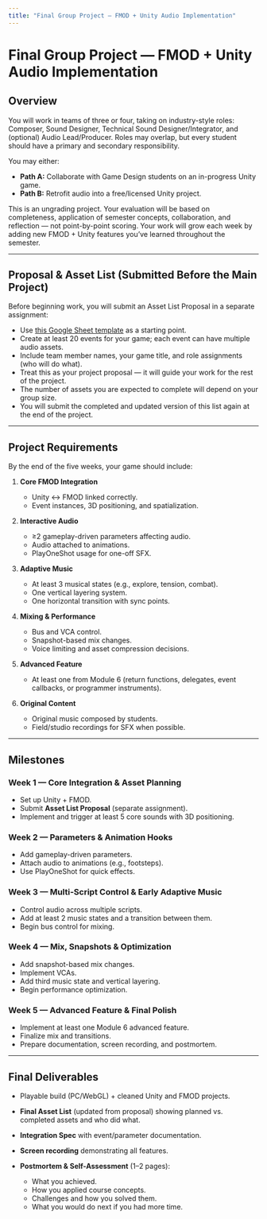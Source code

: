 ```yaml
---
title: "Final Group Project — FMOD + Unity Audio Implementation"
--- 
```


# Final Group Project — FMOD + Unity Audio Implementation

## Overview

You will work in teams of three or four, taking on industry-style roles: Composer, Sound Designer, Technical Sound Designer/Integrator, and (optional) Audio Lead/Producer. Roles may overlap, but every student should have a primary and secondary responsibility.

You may either:

* **Path A:** Collaborate with Game Design students on an in-progress Unity game.
* **Path B:** Retrofit audio into a free/licensed Unity project.

This is an ungrading project. Your evaluation will be based on completeness, application of semester concepts, collaboration, and reflection — not point-by-point scoring. Your work will grow each week by adding new FMOD + Unity features you’ve learned throughout the semester.

---

## Proposal & Asset List (Submitted Before the Main Project)

Before beginning work, you will submit an Asset List Proposal in a separate assignment:

* Use [this Google Sheet template](https://docs.google.com/spreadsheets/d/1hOHveo41WSkGXwCtHycEL7ybb_n7sakXeajELZCJAGU/edit?usp=sharing) as a starting point.
* Create at least 20 events for your game; each event can have multiple audio assets.
* Include team member names, your game title, and role assignments (who will do what).
* Treat this as your project proposal — it will guide your work for the rest of the project.
* The number of assets you are expected to complete will depend on your group size.
* You will submit the completed and updated version of this list again at the end of the project.

---

## Project Requirements

By the end of the five weeks, your game should include:

1. **Core FMOD Integration**

   * Unity ↔ FMOD linked correctly.
   * Event instances, 3D positioning, and spatialization.
2. **Interactive Audio**

   * ≥2 gameplay-driven parameters affecting audio.
   * Audio attached to animations.
   * PlayOneShot usage for one-off SFX.
3. **Adaptive Music**

   * At least 3 musical states (e.g., explore, tension, combat).
   * One vertical layering system.
   * One horizontal transition with sync points.
4. **Mixing & Performance**

   * Bus and VCA control.
   * Snapshot-based mix changes.
   * Voice limiting and asset compression decisions.
5. **Advanced Feature**

   * At least one from Module 6 (return functions, delegates, event callbacks, or programmer instruments).
6. **Original Content**

   * Original music composed by students.
   * Field/studio recordings for SFX when possible.


---

## Milestones

### Week 1 — Core Integration & Asset Planning

* Set up Unity + FMOD.
* Submit **Asset List Proposal** (separate assignment).
* Implement and trigger at least 5 core sounds with 3D positioning.

### Week 2 — Parameters & Animation Hooks

* Add gameplay-driven parameters.
* Attach audio to animations (e.g., footsteps).
* Use PlayOneShot for quick effects.

### Week 3 — Multi-Script Control & Early Adaptive Music

* Control audio across multiple scripts.
* Add at least 2 music states and a transition between them.
* Begin bus control for mixing.

### Week 4 — Mix, Snapshots & Optimization

* Add snapshot-based mix changes.
* Implement VCAs.
* Add third music state and vertical layering.
* Begin performance optimization.

### Week 5 — Advanced Feature & Final Polish

* Implement at least one Module 6 advanced feature.
* Finalize mix and transitions.
* Prepare documentation, screen recording, and postmortem.

---

## Final Deliverables

* Playable build (PC/WebGL) + cleaned Unity and FMOD projects.
* **Final Asset List** (updated from proposal) showing planned vs. completed assets and who did what.
* **Integration Spec** with event/parameter documentation.
* **Screen recording** demonstrating all features.
* **Postmortem & Self-Assessment** (1–2 pages):

  * What you achieved.
  * How you applied course concepts.
  * Challenges and how you solved them.
  * What you would do next if you had more time.
